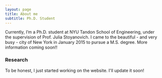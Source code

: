 ```yaml
---
layout: page
title: About me
subtitle: Ph.D. Student
---
```


Currently, I’m a Ph.D. student at NYU Tandon School of Engineering, under the supervision of Prof. Julia Stoyanovich. I came to the beautiful - and very busy - city of New York in January 2015 to pursue a M.S. degree. More information coming soon!!

### Research

To be honest, I just started working on the website. I'll update it soon!
